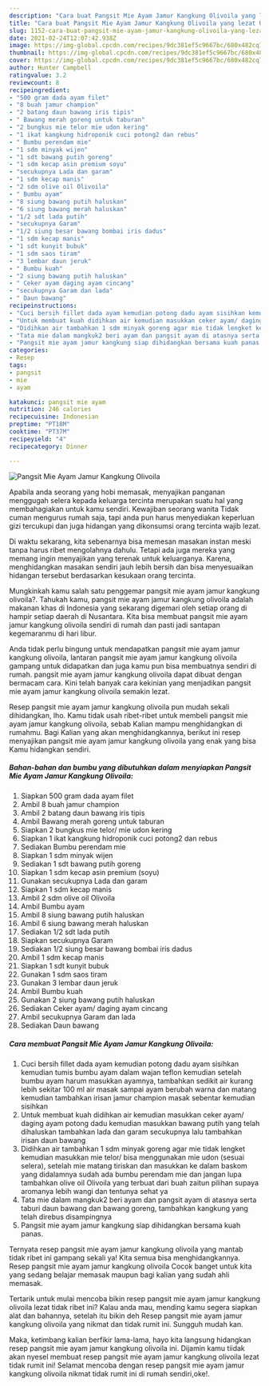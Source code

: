 ```yaml
---
description: "Cara buat Pangsit Mie Ayam Jamur Kangkung Olivoila yang lezat Untuk Jualan"
title: "Cara buat Pangsit Mie Ayam Jamur Kangkung Olivoila yang lezat Untuk Jualan"
slug: 1152-cara-buat-pangsit-mie-ayam-jamur-kangkung-olivoila-yang-lezat-untuk-jualan
date: 2021-02-24T12:07:42.938Z
image: https://img-global.cpcdn.com/recipes/9dc381ef5c9667bc/680x482cq70/pangsit-mie-ayam-jamur-kangkung-olivoila-foto-resep-utama.jpg
thumbnail: https://img-global.cpcdn.com/recipes/9dc381ef5c9667bc/680x482cq70/pangsit-mie-ayam-jamur-kangkung-olivoila-foto-resep-utama.jpg
cover: https://img-global.cpcdn.com/recipes/9dc381ef5c9667bc/680x482cq70/pangsit-mie-ayam-jamur-kangkung-olivoila-foto-resep-utama.jpg
author: Hunter Campbell
ratingvalue: 3.2
reviewcount: 8
recipeingredient:
- "500 gram dada ayam filet"
- "8 buah jamur champion"
- "2 batang daun bawang iris tipis"
- " Bawang merah goreng untuk taburan"
- "2 bungkus mie telor mie udon kering"
- "1 ikat kangkung hidroponik cuci potong2 dan rebus"
- " Bumbu perendam mie"
- "1 sdm minyak wijen"
- "1 sdt bawang putih goreng"
- "1 sdm kecap asin premium soyu"
- "secukupnya Lada dan garam"
- "1 sdm kecap manis"
- "2 sdm olive oil Olivoila"
- " Bumbu ayam"
- "8 siung bawang putih haluskan"
- "6 siung bawang merah haluskan"
- "1/2 sdt lada putih"
- "secukupnya Garam"
- "1/2 siung besar bawang bombai iris dadus"
- "1 sdm kecap manis"
- "1 sdt kunyit bubuk"
- "1 sdm saos tiram"
- "3 lembar daun jeruk"
- " Bumbu kuah"
- "2 siung bawang putih haluskan"
- " Ceker ayam daging ayam cincang"
- "secukupnya Garam dan lada"
- " Daun bawang"
recipeinstructions:
- "Cuci bersih fillet dada ayam kemudian potong dadu ayam sisihkan kemudian tumis bumbu ayam dalam wajan teflon kemudian setelah bumbu ayam harum masukkan ayamnya, tambahkan sedikit air kurang lebih sekitar 100 ml air masak sampai ayam berubah warna dan matang kemudian tambahkan irisan jamur champion masak sebentar kemudian sisihkan"
- "Untuk membuat kuah didihkan air kemudian masukkan ceker ayam/ daging ayam potong dadu kemudian masukkan bawang putih yang telah dihaluskan tambahkan lada dan garam secukupnya lalu tambahkan irisan daun bawang"
- "Didihkan air tambahkan 1 sdm minyak goreng agar mie tidak lengket kemudian masukkan mie telor/ bisa menggunakan mie udon (sesuai selera), setelah mie matang tiriskan dan masukkan ke dalam baskom yang didalamnya sudah ada bumbu perendam mie dan jangan lupa tambahkan olive oil Olivoila yang terbuat dari buah zaitun pilihan supaya aromanya lebih wangi dan tentunya sehat ya"
- "Tata mie dalam mangkuk2 beri ayam dan pangsit ayam di atasnya serta taburi daun bawang dan bawang goreng, tambahkan kangkung yang telah direbus disampingnya"
- "Pangsit mie ayam jamur kangkung siap dihidangkan bersama kuah panas."
categories:
- Resep
tags:
- pangsit
- mie
- ayam

katakunci: pangsit mie ayam 
nutrition: 246 calories
recipecuisine: Indonesian
preptime: "PT18M"
cooktime: "PT37M"
recipeyield: "4"
recipecategory: Dinner

---
```



![Pangsit Mie Ayam Jamur Kangkung Olivoila](https://img-global.cpcdn.com/recipes/9dc381ef5c9667bc/680x482cq70/pangsit-mie-ayam-jamur-kangkung-olivoila-foto-resep-utama.jpg)

Apabila anda seorang yang hobi memasak, menyajikan panganan menggugah selera kepada keluarga tercinta merupakan suatu hal yang membahagiakan untuk kamu sendiri. Kewajiban seorang  wanita Tidak cuman mengurus rumah saja, tapi anda pun harus menyediakan keperluan gizi tercukupi dan juga hidangan yang dikonsumsi orang tercinta wajib lezat.

Di waktu  sekarang, kita sebenarnya bisa memesan masakan instan meski tanpa harus ribet mengolahnya dahulu. Tetapi ada juga mereka yang memang ingin menyajikan yang terenak untuk keluarganya. Karena, menghidangkan masakan sendiri jauh lebih bersih dan bisa menyesuaikan hidangan tersebut berdasarkan kesukaan orang tercinta. 



Mungkinkah kamu salah satu penggemar pangsit mie ayam jamur kangkung olivoila?. Tahukah kamu, pangsit mie ayam jamur kangkung olivoila adalah makanan khas di Indonesia yang sekarang digemari oleh setiap orang di hampir setiap daerah di Nusantara. Kita bisa membuat pangsit mie ayam jamur kangkung olivoila sendiri di rumah dan pasti jadi santapan kegemaranmu di hari libur.

Anda tidak perlu bingung untuk mendapatkan pangsit mie ayam jamur kangkung olivoila, lantaran pangsit mie ayam jamur kangkung olivoila gampang untuk didapatkan dan juga kamu pun bisa membuatnya sendiri di rumah. pangsit mie ayam jamur kangkung olivoila dapat dibuat dengan bermacam cara. Kini telah banyak cara kekinian yang menjadikan pangsit mie ayam jamur kangkung olivoila semakin lezat.

Resep pangsit mie ayam jamur kangkung olivoila pun mudah sekali dihidangkan, lho. Kamu tidak usah ribet-ribet untuk membeli pangsit mie ayam jamur kangkung olivoila, sebab Kalian mampu menghidangkan di rumahmu. Bagi Kalian yang akan menghidangkannya, berikut ini resep menyajikan pangsit mie ayam jamur kangkung olivoila yang enak yang bisa Kamu hidangkan sendiri.

<!--inarticleads1-->

##### Bahan-bahan dan bumbu yang dibutuhkan dalam menyiapkan Pangsit Mie Ayam Jamur Kangkung Olivoila:

1. Siapkan 500 gram dada ayam filet
1. Ambil 8 buah jamur champion
1. Ambil 2 batang daun bawang iris tipis
1. Ambil  Bawang merah goreng untuk taburan
1. Siapkan 2 bungkus mie telor/ mie udon kering
1. Siapkan 1 ikat kangkung hidroponik cuci potong2 dan rebus
1. Sediakan  Bumbu perendam mie
1. Siapkan 1 sdm minyak wijen
1. Sediakan 1 sdt bawang putih goreng
1. Siapkan 1 sdm kecap asin premium (soyu)
1. Gunakan secukupnya Lada dan garam
1. Siapkan 1 sdm kecap manis
1. Ambil 2 sdm olive oil Olivoila
1. Ambil  Bumbu ayam
1. Ambil 8 siung bawang putih haluskan
1. Ambil 6 siung bawang merah haluskan
1. Sediakan 1/2 sdt lada putih
1. Siapkan secukupnya Garam
1. Sediakan 1/2 siung besar bawang bombai iris dadus
1. Ambil 1 sdm kecap manis
1. Siapkan 1 sdt kunyit bubuk
1. Gunakan 1 sdm saos tiram
1. Gunakan 3 lembar daun jeruk
1. Ambil  Bumbu kuah
1. Gunakan 2 siung bawang putih haluskan
1. Sediakan  Ceker ayam/ daging ayam cincang
1. Ambil secukupnya Garam dan lada
1. Sediakan  Daun bawang




<!--inarticleads2-->

##### Cara membuat Pangsit Mie Ayam Jamur Kangkung Olivoila:

1. Cuci bersih fillet dada ayam kemudian potong dadu ayam sisihkan kemudian tumis bumbu ayam dalam wajan teflon kemudian setelah bumbu ayam harum masukkan ayamnya, tambahkan sedikit air kurang lebih sekitar 100 ml air masak sampai ayam berubah warna dan matang kemudian tambahkan irisan jamur champion masak sebentar kemudian sisihkan
1. Untuk membuat kuah didihkan air kemudian masukkan ceker ayam/ daging ayam potong dadu kemudian masukkan bawang putih yang telah dihaluskan tambahkan lada dan garam secukupnya lalu tambahkan irisan daun bawang
1. Didihkan air tambahkan 1 sdm minyak goreng agar mie tidak lengket kemudian masukkan mie telor/ bisa menggunakan mie udon (sesuai selera), setelah mie matang tiriskan dan masukkan ke dalam baskom yang didalamnya sudah ada bumbu perendam mie dan jangan lupa tambahkan olive oil Olivoila yang terbuat dari buah zaitun pilihan supaya aromanya lebih wangi dan tentunya sehat ya
1. Tata mie dalam mangkuk2 beri ayam dan pangsit ayam di atasnya serta taburi daun bawang dan bawang goreng, tambahkan kangkung yang telah direbus disampingnya
1. Pangsit mie ayam jamur kangkung siap dihidangkan bersama kuah panas.




Ternyata resep pangsit mie ayam jamur kangkung olivoila yang mantab tidak ribet ini gampang sekali ya! Kita semua bisa menghidangkannya. Resep pangsit mie ayam jamur kangkung olivoila Cocok banget untuk kita yang sedang belajar memasak maupun bagi kalian yang sudah ahli memasak.

Tertarik untuk mulai mencoba bikin resep pangsit mie ayam jamur kangkung olivoila lezat tidak ribet ini? Kalau anda mau, mending kamu segera siapkan alat dan bahannya, setelah itu bikin deh Resep pangsit mie ayam jamur kangkung olivoila yang nikmat dan tidak rumit ini. Sungguh mudah kan. 

Maka, ketimbang kalian berfikir lama-lama, hayo kita langsung hidangkan resep pangsit mie ayam jamur kangkung olivoila ini. Dijamin kamu tiidak akan nyesel membuat resep pangsit mie ayam jamur kangkung olivoila lezat tidak rumit ini! Selamat mencoba dengan resep pangsit mie ayam jamur kangkung olivoila nikmat tidak rumit ini di rumah sendiri,oke!.

